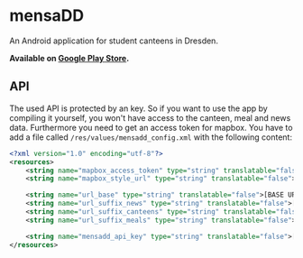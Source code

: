 # mensaDD
An Android application for student canteens in Dresden.

**Available on [Google Play Store](https://play.google.com/store/apps/details?id=com.pasta.mensadd).**


## API

The used API is protected by an key. So if you want to use the app by compiling it yourself, you won't have access to the canteen, meal and news data. Furthermore you need to get an access token for mapbox.
You have to add a file called `/res/values/mensadd_config.xml` with the following content:

```xml
<?xml version="1.0" encoding="utf-8"?>
<resources>
    <string name="mapbox_access_token" type="string" translatable="false">[MAPBOX ACCESS TOKEN]</string>
    <string name="mapbox_style_url" type="string" translatable="false">[MAPBOX STYLE URL]</string>

    <string name="url_base" type="string" translatable="false">[BASE URL FOR API]</string>
    <string name="url_suffix_news" type="string" translatable="false">[API SUFFIX NEWS]</string>
    <string name="url_suffix_canteens" type="string" translatable="false">[API SUFFIX CANTEENS]</string>
    <string name="url_suffix_meals" type="string" translatable="false">[API SUFFIX MEALS FOR CANTEEN]</string>

    <string name="mensadd_api_key" type="string" translatable="false">[API KEY]</string>
</resources>
```
